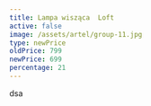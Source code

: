 ```yaml
---
title: Lampa wisząca  Loft
active: false
image: /assets/artel/group-11.jpg
type: newPrice
oldPrice: 799
newPrice: 699
percentage: 21
---
```

dsa

